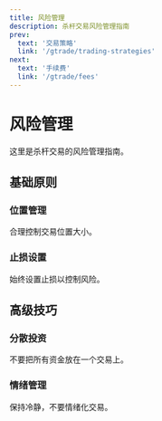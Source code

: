 ```yaml
---
title: 风险管理
description: 杀杆交易风险管理指南
prev:
  text: '交易策略'
  link: '/gtrade/trading-strategies'
next:
  text: '手续费'
  link: '/gtrade/fees'
---
```


# 风险管理

这里是杀杆交易的风险管理指南。

## 基础原则

### 位置管理

合理控制交易位置大小。

### 止损设置

始终设置止损以控制风险。

## 高级技巧

### 分散投资

不要把所有资金放在一个交易上。

### 情绪管理

保持冷静，不要情绪化交易。
